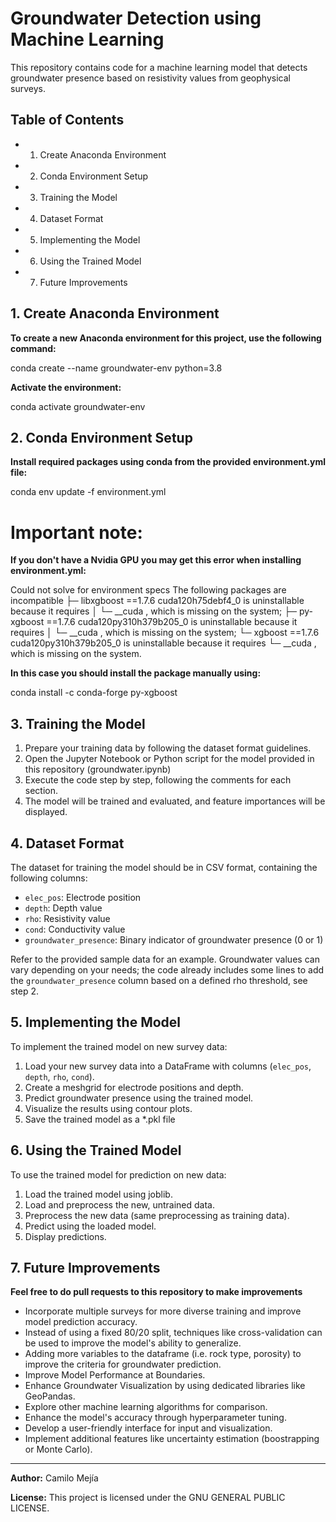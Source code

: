 # Groundwater Detection using Machine Learning

This repository contains code for a machine learning model that detects groundwater presence based on resistivity values from geophysical surveys.

## Table of Contents

- 1. Create Anaconda Environment
- 2. Conda Environment Setup
- 3. Training the Model
- 4. Dataset Format
- 5. Implementing the Model
- 6. Using the Trained Model
- 7. Future Improvements

## 1. Create Anaconda Environment

**To create a new Anaconda environment for this project, use the following command:**

conda create --name groundwater-env python=3.8

**Activate the environment:**

conda activate groundwater-env

## 2. Conda Environment Setup

**Install required packages using conda from the provided environment.yml file:**

conda env update -f environment.yml

# Important note:

**If you don't have a Nvidia GPU you may get this error when installing environment.yml:**

Could not solve for environment specs
The following packages are incompatible
├─ libxgboost ==1.7.6 cuda120h75debf4_0 is uninstallable because it requires
│  └─ __cuda  , which is missing on the system;
├─ py-xgboost ==1.7.6 cuda120py310h379b205_0 is uninstallable because it requires
│  └─ __cuda  , which is missing on the system;
└─ xgboost ==1.7.6 cuda120py310h379b205_0 is uninstallable because it requires
   └─ __cuda  , which is missing on the system.

**In this case you should install the package manually using:**

conda install -c conda-forge py-xgboost

## 3. Training the Model

1. Prepare your training data by following the dataset format guidelines.
2. Open the Jupyter Notebook or Python script for the model provided in this repository (groundwater.ipynb)
3. Execute the code step by step, following the comments for each section.
4. The model will be trained and evaluated, and feature importances will be displayed.

## 4. Dataset Format

The dataset for training the model should be in CSV format, containing the following columns:

- `elec_pos`: Electrode position
- `depth`: Depth value
- `rho`: Resistivity value
- `cond`: Conductivity value
- `groundwater_presence`: Binary indicator of groundwater presence (0 or 1)

Refer to the provided sample data for an example. Groundwater values can vary depending on your needs; the code already includes some lines to add the `groundwater_presence` column based on a defined rho threshold, see step 2.

## 5. Implementing the Model

To implement the trained model on new survey data:

1. Load your new survey data into a DataFrame with columns (`elec_pos`, `depth`, `rho`, `cond`).
2. Create a meshgrid for electrode positions and depth.
3. Predict groundwater presence using the trained model.
4. Visualize the results using contour plots.
5. Save the trained model as a *.pkl file

## 6. Using the Trained Model

To use the trained model for prediction on new data:

1. Load the trained model using joblib.
2. Load and preprocess the new, untrained data.
3. Preprocess the new data (same preprocessing as training data).
4. Predict using the loaded model.
5. Display predictions.

## 7. Future Improvements
**Feel free to do pull requests to this repository to make improvements**

- Incorporate multiple surveys for more diverse training and improve model prediction accuracy.
- Instead of using a fixed 80/20 split, techniques like cross-validation can be used to improve the model's ability to generalize.
- Adding more variables to the dataframe (i.e. rock type, porosity) to improve the criteria for groundwater prediction.
- Improve Model Performance at Boundaries.
- Enhance Groundwater Visualization by using dedicated libraries like GeoPandas.
- Explore other machine learning algorithms for comparison.
- Enhance the model's accuracy through hyperparameter tuning.
- Develop a user-friendly interface for input and visualization.
- Implement additional features like uncertainty estimation (boostrapping or Monte Carlo).

---

**Author:** Camilo Mejía

**License:** This project is licensed under the GNU GENERAL PUBLIC LICENSE.
